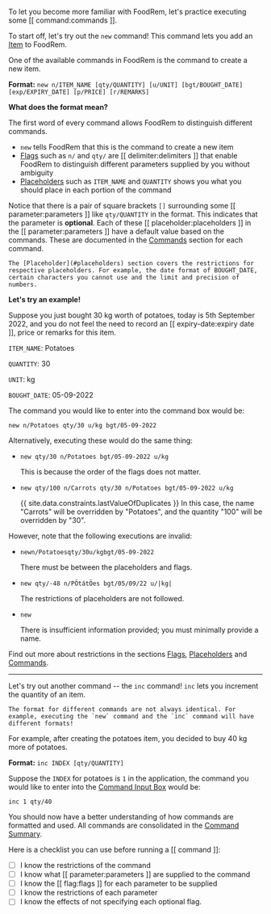 <!-- markdownlint-disable-file first-line-h1 -->

To let you become more familiar with FoodRem, let's practice executing some [[ command:commands ]].

To start off, let's try out the `new` command! This command lets you add an [Item](#item) to FoodRem.

One of the available commands in FoodRem is the command to create a new item.

**Format:** `new n/ITEM_NAME [qty/QUANTITY] [u/UNIT] [bgt/BOUGHT_DATE] [exp/EXPIRY_DATE] [p/PRICE] [r/REMARKS]`

**What does the format mean?**

The first word of every command allows FoodRem to distinguish different commands.

* `new` tells FoodRem that this is the command to create a new item
* [Flags](#flags) such as `n/` and `qty/` are [[ delimiter:delimiters ]] that enable FoodRem to distinguish different parameters supplied by you without ambiguity
* [Placeholders](#placeholders) such as `ITEM_NAME` and `QUANTITY` shows you what you should place in each portion of the command

Notice that there is a pair of square brackets `[]` surrounding some [[ parameter:parameters ]] like `qty/QUANTITY` in the format. This indicates that the parameter is **optional**. Each of these [[ placeholder:placeholders ]] in the [[ parameter:parameters ]] have a default value based on the commands. These are documented in the [Commands](#commands) section for each command.

```note
The [Placeholder](#placeholders) section covers the restrictions for respective placeholders. For example, the date format of BOUGHT_DATE, certain characters you cannot use and the limit and precision of numbers.
```

**Let's try an example!**

Suppose you just bought 30 kg worth of potatoes, today is 5th September 2022, and you do not feel the need to record an [[ expiry-date:expiry date ]], price or remarks for this item.

`ITEM_NAME`: Potatoes

`QUANTITY`: 30

`UNIT`: kg

`BOUGHT_DATE`: 05-09-2022

The command you would like to enter into the command box would be:

`new n/Potatoes qty/30 u/kg bgt/05-09-2022`

Alternatively, executing these would do the same thing:

* `new qty/30 n/Potatoes bgt/05-09-2022 u/kg`

  This is because the order of the flags does not matter.

* `new qty/100 n/Carrots qty/30 n/Potatoes bgt/05-09-2022 u/kg`

  {{ site.data.constraints.lastValueOfDuplicates }} In this case, the name "Carrots" will be overridden by "Potatoes", and the quantity "100" will be overridden by "30".

However, note that the following executions are invalid:

* `newn/Potatoesqty/30u/kgbgt/05-09-2022`

  There must be between the placeholders and flags.

* `new qty/-48 n/PÖtátÖes bgt/05/09/22 u/|kg|`

  The restrictions of placeholders are not followed.

* `new`

  There is insufficient information provided; you must minimally provide a name.

Find out more about restrictions in the sections [Flags](#flags), [Placeholders](#placeholders) and [Commands](#commands).

---

Let's try out another command -- the `inc` command! `inc` lets you increment the quantity of an item.

```warning
The format for different commands are not always identical. For example, executing the `new` command and the `inc` command will have different formats!
```

For example, after creating the potatoes item, you decided to buy 40 kg more of potatoes.

**Format:** `inc INDEX [qty/QUANTITY]`

Suppose the `INDEX` for potatoes is `1` in the application, the command you would like to enter into the [Command Input Box](#layout) would be:

`inc 1 qty/40`

You should now have a better understanding of how commands are formatted and used. All commands are consolidated in the [Command Summary](#command-summary).

Here is a checklist you can use before running a [[ command ]]:

* [ ] I know the restrictions of the command 
* [ ] I know what [[ parameter:parameters ]] are supplied to the command
* [ ] I know the [[ flag:flags ]] for each parameter to be supplied
* [ ] I know the restrictions of each parameter
* [ ] I know the effects of not specifying each optional flag.

